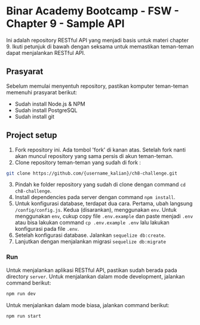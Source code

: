 # Binar Academy Bootcamp - FSW - Chapter 9 - Sample API

Ini adalah repository RESTful API yang menjadi basis untuk materi chapter 9. Ikuti petunjuk di bawah dengan seksama untuk memastikan teman-teman dapat menjalankan RESTful API.

## Prasyarat

Sebelum memulai menyentuh repository, pastikan komputer teman-teman memenuhi prasyarat berikut:

- Sudah install Node.js & NPM
- Sudah install PostgreSQL
- Sudah install git

## Project setup

1. Fork repository ini. Ada tombol 'fork' di kanan atas. Setelah fork nanti akan muncul repository yang sama persis di akun teman-teman.
1. Clone repository teman-teman yang sudah di fork :

```sh
git clone https://github.com/{username_kalian}/ch8-challenge.git
```

3. Pindah ke folder repository yang sudah di clone dengan command `cd ch8-challenge`.
1. Install dependencies pada server dengan command `npm install`.
1. Untuk konfigurasi database, terdapat dua cara. Pertama, ubah langsung `/config/config.js`. Kedua (disarankan), menggunakan `env`. Untuk menggunakan `env`, cukup copy file `.env.example` dan paste menjadi `.env` atau bisa lakukan command `cp .env.example .env` lalu lakukan konfigurasi pada file `.env`.
1. Setelah konfigurasi database. Jalankan `sequelize db:create`.
1. Lanjutkan dengan menjalankan migrasi `sequelize db:migrate`

### Run

Untuk menjalankan aplikasi RESTful API, pastikan sudah berada pada directory `server`. Untuk menjalankan dalam mode development, jalankan command berikut:

```sh
npm run dev
```

Untuk menjalankan dalam mode biasa, jalankan command berikut:

```sh
npm run start
```
